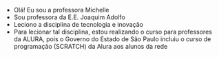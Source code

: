 -  Olá! Eu sou a professora Michelle
-  Sou professora da E.E. Joaquim Adolfo
- Leciono a disciplina de tecnologia e inovação
- Para lecionar tal disciplina, estou realizando o curso para professores da ALURA, pois o Governo do Estado de São Paulo incluiu o curso de programação (SCRATCH) da Alura aos alunos da rede

<!---
profamiki/profamiki is a ✨ special ✨ repository because its `README.md` (this file) appears on your GitHub profile.
You can click the Preview link to take a look at your changes.
--->
